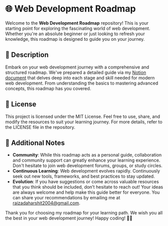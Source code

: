 # 🌐 Web Development Roadmap

Welcome to the **Web Development Roadmap** repository! This is your starting point for exploring the fascinating world of web development. Whether you're an absolute beginner or just looking to refresh your knowledge, this roadmap is designed to guide you on your journey.

## 📘 Description

Embark on your web development journey with a comprehensive and structured roadmap. We've prepared a detailed guide via my [Notion document](https://handy-profit-bd4.notion.site/Web-Development-Roadmap-for-Absolute-Beginners-12dd475604c080bc812ef90d80ef73fd?pvs=73) that delves deep into each stage and skill needed for modern web development. From understanding the basics to mastering advanced concepts, this roadmap has you covered.

## 📜 License

This project is licensed under the MIT License. Feel free to use, share, and modify the resources to suit your learning journey. For more details, refer to the LICENSE file in the repository.

## 📝 Additional Notes

- **Community**: While this roadmap acts as a personal guide, collaboration and community support can greatly enhance your learning experience. Don't hesitate to join web development forums, groups, or study circles.
- **Continuous Learning**: Web development evolves rapidly. Continuously seek out new tools, frameworks, and best practices to stay updated.
- **Evolution**: If you have suggestions or come across valuable resources that you think should be included, don’t hesitate to reach out! Your ideas are always welcome and help make this guide better for everyone. You can share your recommendations by emailing me at raizadaharshit2004@gmail.com.

Thank you for choosing my roadmap for your learning path. We wish you all the best in your web development journey! Happy coding! 🎉✨
